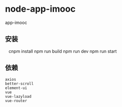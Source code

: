 # node-app-imooc
app-imooc
    
## 安装

    cnpm install
    npm run build
    npm run dev
    npm run start


## 依赖
    axios
    better-scroll
    element-ui
    vue
    vue-lazyload
    vue-router
